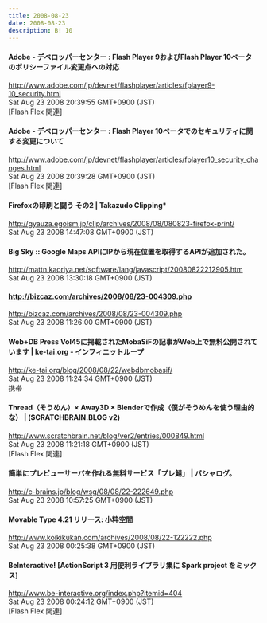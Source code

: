 ```yaml
---
title: 2008-08-23
date: 2008-08-23
description: B! 10
---
```


#### Adobe - デベロッパーセンター : Flash Player 9およびFlash Player 10ベータのポリシーファイル変更点への対応
http://www.adobe.com/jp/devnet/flashplayer/articles/fplayer9-10_security.html<br>
Sat Aug 23 2008 20:39:55 GMT+0900 (JST)<br>
[Flash Flex 関連]


#### Adobe - デベロッパーセンター : Flash Player 10ベータでのセキュリティに関する変更について
http://www.adobe.com/jp/devnet/flashplayer/articles/fplayer10_security_changes.html<br>
Sat Aug 23 2008 20:39:28 GMT+0900 (JST)<br>
[Flash Flex 関連]


#### Firefoxの印刷と闘う その2 | Takazudo Clipping*
http://gyauza.egoism.jp/clip/archives/2008/08/080823-firefox-print/<br>
Sat Aug 23 2008 14:47:08 GMT+0900 (JST)<br>


#### Big Sky :: Google Maps APIにIPから現在位置を取得するAPIが追加された。
http://mattn.kaoriya.net/software/lang/javascript/20080822212905.htm<br>
Sat Aug 23 2008 13:30:18 GMT+0900 (JST)<br>


#### http://bizcaz.com/archives/2008/08/23-004309.php
http://bizcaz.com/archives/2008/08/23-004309.php<br>
Sat Aug 23 2008 11:26:00 GMT+0900 (JST)<br>


#### Web+DB Press Vol45に掲載されたMobaSiFの記事がWeb上で無料公開されています | ke-tai.org - インフィニットループ
http://ke-tai.org/blog/2008/08/22/webdbmobasif/<br>
Sat Aug 23 2008 11:24:34 GMT+0900 (JST)<br>
携帯


#### Thread（そうめん）× Away3D × Blenderで作成（僕がそうめんを使う理由的な） | (SCRATCHBRAIN.BLOG v2)
http://www.scratchbrain.net/blog/ver2/entries/000849.html<br>
Sat Aug 23 2008 11:21:18 GMT+0900 (JST)<br>
[Flash Flex 関連]


#### 簡単にプレビューサーバを作れる無料サービス「プレ鯖」 | バシャログ。
http://c-brains.jp/blog/wsg/08/08/22-222649.php<br>
Sat Aug 23 2008 10:57:25 GMT+0900 (JST)<br>


#### Movable Type 4.21 リリース: 小粋空間
http://www.koikikukan.com/archives/2008/08/22-122222.php<br>
Sat Aug 23 2008 00:25:38 GMT+0900 (JST)<br>


#### BeInteractive! [ActionScript 3 用便利ライブラリ集に Spark project をミックス]
http://www.be-interactive.org/index.php?itemid=404<br>
Sat Aug 23 2008 00:24:12 GMT+0900 (JST)<br>
[Flash Flex 関連]


